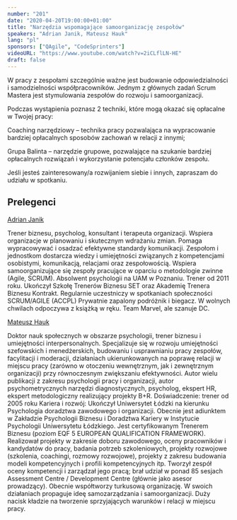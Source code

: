 ```yaml
---
number: "201"
date: "2020-04-20T19:00:00+01:00"
title: "Narzędzia wspomagające samoorganizację zespołów"
speakers: "Adrian Janik, Mateusz Hauk"
lang: "pl"
sponsors: ["QAgile", "CodeSprinters"]
videoURL: "https://www.youtube.com/watch?v=2iCLflLN-HE"
draft: false
---
```


W pracy z zespołami szczególnie ważne jest budowanie odpowiedzialności i samodzielności współpracowników. Jednym z głównych zadań Scrum Mastera jest stymulowania zespołów do rozwoju i samoorganizacji.

Podczas wystąpienia poznasz 2 techniki, które mogą okazać się opłacalne w Twojej pracy:

Coaching narzędziowy – technika pracy pozwalająca na wypracowanie bardziej opłacalnych sposobów zachowań w relacji z innymi;

Grupa Balinta – narzędzie grupowe, pozwalające na szukanie bardziej opłacalnych rozwiązań i wykorzystanie potencjału członków zespołu.

Jeśli jesteś zainteresowany/a rozwijaniem siebie i innych, zapraszam do udziału w spotkaniu.

## Prelegenci

<a href="https://www.linkedin.com/in/adrian-janik-b1664395/" target="_blank">Adrian Janik</a>

Trener biznesu, psycholog, konsultant i terapeuta organizacji. Wspiera organizacje w planowaniu i skutecznym wdrażaniu zmian. Pomaga wypracowywać i osadzać efektywne standardy komunikacji. Zespołom i jednostkom dostarcza wiedzy i umiejętności związanych z kompetencjami osobistymi, komunikacją, relacjami oraz zespołowością. Wspiera samoorganizujące się zespoły pracujące w oparciu o metodologie zwinne (Agile, SCRUM).
Absolwent psychologii na UAM w Poznaniu. Trener od 2011 roku. Ukończył Szkołę Trenerów Biznesu SET oraz Akademię Trenera Biznesu Kontrakt. Regularnie uczestniczy w spotkaniach społeczności SCRUM/AGILE (ACCPL) Prywatnie zapalony podróżnik i biegacz. W wolnych chwilach odpoczywa z książką w ręku. Team Marvel, ale szanuje DC.

<a href="https://www.linkedin.com/in/mateusz-hauk-6651638/" target="_blank">Mateusz Hauk</a> 

Doktor nauk społecznych w obszarze psychologii, trener biznesu i umiejętności interpersonalnych. Specjalizuje się w rozwoju umiejętności szefowskich i menedżerskich, budowaniu i usprawnianiu pracy zespołów, facylitacji i moderacji, działaniach ukierunkowanych na poprawę relacji w miejscu pracy (zarówno w otoczeniu wewnętrznym, jak i zewnętrznym organizacji) przy równoczesnym zwiększaniu efektywności. Autor wielu publikacji z zakresu psychologii pracy i organizacji, autor psychometrycznych narzędzi diagnostycznych, psycholog, ekspert HR, ekspert metodologiczny realizujący projekty B+R.
Doświadczenie: trener od 2005 roku
Kariera i rozwój: Ukończył Uniwersytet Łódzki na kierunku Psychologia doradztwa zawodowego
i organizacji. Obecnie jest adiunktem w Zakładzie Psychologii Biznesu i Doradztwa Kariery w Instytucie Psychologii Uniwersytetu Łódzkiego. Jest certyfikowanym Trenerem Biznesu (poziom EQF 5 EUROPEAN QUALIFICATION FRAMEWORK). Realizował projekty w zakresie doboru zawodowego, oceny pracowników i kandydatów do pracy, badania potrzeb szkoleniowych, projekty rozwojowe (szkolenia, coachingi, rozmowy rozwojowe), projekty z zakresu budowania modeli kompetencyjnych i profili kompetencyjnych itp. Tworzył zespół oceny kompetencji i zarządzał jego pracą; brał udział w ponad 85 sesjach Assessment Centre / Development Centre (głównie jako asesor prowadzący).
Obecnie współtworzy turkusową organizację. W swoich działaniach propaguje ideę samozarządzania i samoorganizacji. Duży nacisk kładzie na tworzenie sprzyjających warunków i relacji w miejscu pracy.

